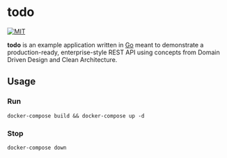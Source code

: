# todo
[![MIT](https://img.shields.io/github/license/jarri-abidi/todo)](https://github.com/jarri-abidi/todo/blob/master/LICENSE)

**todo** is an example application written in [Go](https://go.dev/) meant to demonstrate a production-ready, enterprise-style REST API using concepts from Domain Driven Design and Clean Architecture.

## Usage
### Run
```
docker-compose build && docker-compose up -d
```
### Stop
```
docker-compose down
